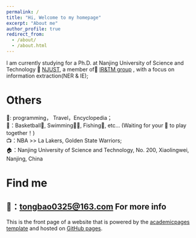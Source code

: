 ```yaml
---
permalink: /
title: "Hi, Welcome to my homepage"
excerpt: "About me"
author_profile: true
redirect_from: 
  - /about/
  - /about.html
---
```

 I am currently studying for a Ph.D. at Nanjing University of Science and Technology 🏢 [NJUST](https://www.njust.edu.cn/), a member of📖 [IR&TM group](https://chengzhizhang.github.io) , with a focus on information extraction(NER & IE);


Others
======
👋: programming， Travel，Encyclopedia；<br />
💪：Basketball🏀, Swimming🏊‍♂️, Fishing🎣, etc... (Waiting for your 📲 to play together！)<br />
📺：NBA >> La Lakers, Golden State Warriors;<br />
🏠：Nanjing University of Science and Technology, No. 200, Xiaolingwei, Nanjing, China<br />

Find me
======
📧：[tongbao0325@163.com](tongbao0325@163.com)
For more info
------
This is the front page of a website that is powered by the [academicpages template](https://github.com/academicpages/academicpages.github.io) and hosted on  [GitHub pages](https://pages.github.com).

